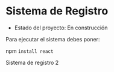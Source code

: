 <h1>Sistema de Registro</h1>

- Estado del proyecto: En construcción

Para ejecutar el sistema debes poner: 

npm ```install react```

Sistema de registro 2

